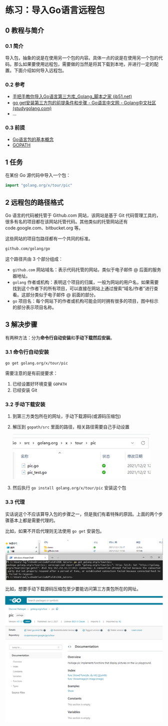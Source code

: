 # 练习：导入Go语言远程包

## 0 教程与简介

### 0.1 简介

导入包，抽象的说是在使用另一个包的内容。具体一点的说是在使用另一个包的代码。那么如果要使用远程包，需要做的当然是将其下载到本地，并进行一定的配置。下面介绍如何导入远程包。

### 0.2 参考

- [手把手教你导入Go语言第三方库_Golang_脚本之家 (jb51.net)](https://www.jb51.net/article/218754.htm)
- [go get安装第三方包的前提条件和步骤 - Go语言中文网 - Golang中文社区 (studygolang.com)](https://studygolang.com/articles/5840)
- ...

### 0.3 前提

- [Go语言包的基本概念](Go语言包的基本概念.md)
- [GOPATH](GOPATH.md)

## 1 任务

在某份 Go 源代码中导入一个包：

```go
import "golang.org/x/tour/pic"
```

## 2 远程包的路径格式

Go 语言的代码被托管于 Github.com 网站，该网站是基于 Git 代码管理工具的，很多有名的项目都在该网站托管代码。其他类似的托管网站还有 code.google.com、bitbucket.org 等。

这些网站的项目包路径都有一个共同的标准。

```html
github.com/golang/go
```

这个路径共由 3 个部分组成：

- `github.com` 网站域名：表示代码托管的网站，类似于电子邮件 @ 后面的服务器地址。
- `golang` 作者或机构：表明这个项目的归属，一般为网站的用户名，如果需要找到这个作者下的所有项目，可以直接在网站上通过搜索“域名/作者”进行查看。这部分类似于电子邮件 @ 前面的部分。
- `go` 项目名：每个网站下的作者或机构可能会同时拥有很多的项目，图中标示的部分表示项目名称。

## 3 解决步骤

有两种方法：分为**命令行自动安装**和**手动下载然后安装**。

### 3.1 命令行自动安装

```shell
go get golang.org/x/tour/pic
```

需要注意的是有前提要求：

1. 已经设置好环境变量 `GOPATH`
2. 已经安装 Git

### 3.2 手动下载安装

1. 到第三方类包所在的网址，手动下载源码(或源码压缩包)

2. 解压到 `gopath/src` 里面的路径，相关路径需要自己手动设置

   ![手动设置路径][手动设置路径]

3. 然后执行 `go install golang.org/x/tour/pic` 安装这个包

### 3.3 代理

实话说这个不应该算导入包的步骤之一，但是我们有着特殊的原因。上面的两个步骤基本上都是需要代理的。

比如，如果不开启代理则无法使用 `go get` 安装包。

![go_get_超时][go_get_超时]

比如，想要手动下载源码压缩包至少要能访问第三方类包所在的网址。

![pic包网址][pic包网址]

<!-- 图片 -->

[手动设置路径]:.assets/手动设置路径.png
[手动设置路径]:https://typora-1304621073.cos.ap-guangzhou.myqcloud.com/typora/%E6%89%8B%E5%8A%A8%E8%AE%BE%E7%BD%AE%E8%B7%AF%E5%BE%84.png

[go_get_超时]:.assets/go_get_超时.png

[go_get_超时]:https://typora-1304621073.cos.ap-guangzhou.myqcloud.com/typora/go_get_%E8%B6%85%E6%97%B6.png

[pic包网址]:.assets/pic包网址.png
[pic包网址]:https://typora-1304621073.cos.ap-guangzhou.myqcloud.com/typora/pic%E5%8C%85%E7%BD%91%E5%9D%80.png
